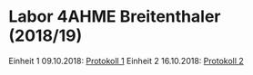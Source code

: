 # Labor 4AHME Breitenthaler (2018/19)


Einheit 1 09.10.2018: [Protokoll 1](protokoll_g1_brelom15_091018.md)
Einheit 2 16.10.2018: [Protokoll 2](protokoll_g1_brelom15_161018.md)



